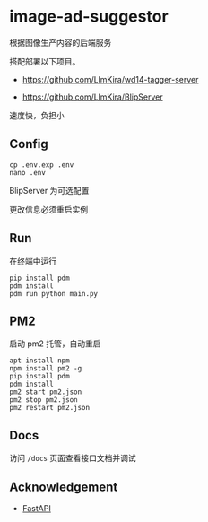 # image-ad-suggestor

根据图像生产内容的后端服务

搭配部署以下项目。

- https://github.com/LlmKira/wd14-tagger-server

- https://github.com/LlmKira/BlipServer

速度快，负担小

## Config

```shell
cp .env.exp .env
nano .env

```

BlipServer 为可选配置

更改信息必须重启实例

## Run

在终端中运行

```shell
pip install pdm
pdm install
pdm run python main.py

```

## PM2

启动 pm2 托管，自动重启

```shell
apt install npm
npm install pm2 -g
pip install pdm
pdm install
pm2 start pm2.json
pm2 stop pm2.json
pm2 restart pm2.json

```

## Docs

访问 `/docs` 页面查看接口文档并调试

## Acknowledgement

- [FastAPI](https://fastapi.tiangolo.com/)
